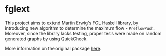 fglext
======

This project aims to extend Martin Erwig's FGL Haskell library, by introducing new algorithm to determine the maximum flow - `PreflowPush`. Moreover, since the library lacks testing, proper tests were made on random generated graphs by using QuickCheck.

More information on the original package [here](http://hackage.haskell.org/package/fgl).

